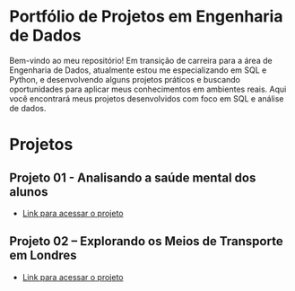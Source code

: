 # Portfólio de Projetos em Engenharia de Dados

Bem-vindo ao meu repositório! 
Em transição de carreira para a área de Engenharia de Dados, atualmente estou me especializando em SQL e Python, e desenvolvendo alguns projetos práticos e buscando oportunidades para aplicar meus conhecimentos em ambientes reais.
Aqui você encontrará meus projetos desenvolvidos com foco em SQL e análise de dados.

# Projetos

## Projeto 01 - Analisando a saúde mental dos alunos
- [Link para acessar o projeto](./Projeto_01.md)

## Projeto 02 – Explorando os Meios de Transporte em Londres
- [Link para acessar o projeto](./Projeto_02.md)





